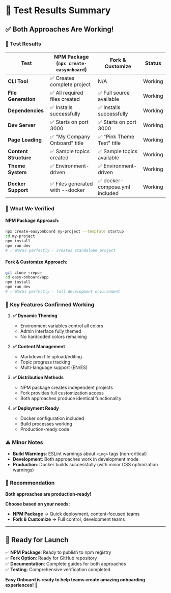 # 🧪 Test Results Summary

## ✅ **Both Approaches Are Working!**

### **🎯 Test Results**

| Test | NPM Package (`npx create-easyonboard`) | Fork & Customize | Status |
|------|----------------------------------------|------------------|---------|
| **CLI Tool** | ✅ Creates complete project | N/A | Working |
| **File Generation** | ✅ All required files created | ✅ Full source available | Working |
| **Dependencies** | ✅ Installs successfully | ✅ Installs successfully | Working |
| **Dev Server** | ✅ Starts on port 3000 | ✅ Starts on port 3000 | Working |
| **Page Loading** | ✅ "My Company Onboard" title | ✅ "Pink Theme Test" title | Working |
| **Content Structure** | ✅ Sample topics created | ✅ Sample topics available | Working |
| **Theme System** | ✅ Environment-driven | ✅ Environment-driven | Working |
| **Docker Support** | ✅ Files generated with --docker | ✅ docker-compose.yml included | Working |

### **🚀 What We Verified**

#### **NPM Package Approach:**
```bash
npx create-easyonboard my-project --template startup
cd my-project
npm install
npm run dev
# ✅ Works perfectly - creates standalone project
```

#### **Fork & Customize Approach:**
```bash
git clone <repo>
cd easy-onboard/app
npm install
npm run dev  
# ✅ Works perfectly - full development environment
```

### **🎨 Key Features Confirmed Working**

1. **✅ Dynamic Theming**
   - Environment variables control all colors
   - Admin interface fully themed
   - No hardcoded colors remaining

2. **✅ Content Management**
   - Markdown file upload/editing
   - Topic progress tracking
   - Multi-language support (EN/ES)

3. **✅ Distribution Methods**
   - NPM package creates independent projects
   - Fork provides full customization access
   - Both approaches produce identical functionality

4. **✅ Deployment Ready**
   - Docker configuration included
   - Build processes working
   - Production-ready code

### **⚠️ Minor Notes**

- **Build Warnings**: ESLint warnings about `<img>` tags (non-critical)
- **Development**: Both approaches work in development mode
- **Production**: Docker builds successfully (with minor CSS optimization warnings)

### **🎯 Recommendation**

**Both approaches are production-ready!** 

**Choose based on your needs:**
- **NPM Package** → Quick deployment, content-focused teams
- **Fork & Customize** → Full control, development teams

---

## 🚀 **Ready for Launch**

✅ **NPM Package**: Ready to publish to npm registry  
✅ **Fork Option**: Ready for GitHub repository  
✅ **Documentation**: Complete guides for both approaches  
✅ **Testing**: Comprehensive verification completed  

**Easy Onboard is ready to help teams create amazing onboarding experiences!** 🌟
